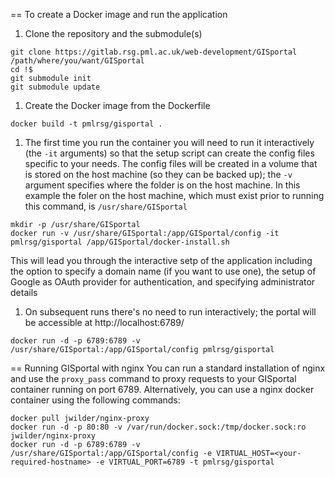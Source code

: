 == To create a Docker image and run the application

1. Clone the repository and the submodule(s)
```
git clone https://gitlab.rsg.pml.ac.uk/web-development/GISportal /path/where/you/want/GISportal
cd !$
git submodule init
git submodule update
```
1. Create the Docker image from the Dockerfile
```
docker build -t pmlrsg/gisportal .
```
1. The first time you run the container you will need to run it interactively (the `-it` arguments) so that the setup script can create the config files specific to your needs. The config files will be created in a volume that is stored on the host machine (so they can be backed up); the `-v` argument specifies where the folder is on the host machine. In this example the foler on the host machine, which must exist prior to running this command, is `/usr/share/GISportal`
```
mkdir -p /usr/share/GISportal
docker run -v /usr/share/GISportal:/app/GISportal/config -it pmlrsg/gisportal /app/GISportal/docker-install.sh
```
This will lead you through the interactive setp of the application including the option to specify a domain name (if you want to use one), the setup of Google as OAuth provider for authentication, and specifying administrator details
1. On subsequent runs there's no need to run interactively; the portal will be accessible at http://localhost:6789/
```
docker run -d -p 6789:6789 -v /usr/share/GISportal:/app/GISportal/config pmlrsg/gisportal
```

== Running GISportal with nginx
You can run a standard installation of nginx and use the `proxy_pass` command to proxy requests to your GISportal container running on port 6789. Alternatively, you can use a nginx docker container using the following commands:
```
docker pull jwilder/nginx-proxy
docker run -d -p 80:80 -v /var/run/docker.sock:/tmp/docker.sock:ro jwilder/nginx-proxy
docker run -d -p 6789:6789 -v /usr/share/GISportal:/app/GISportal/config -e VIRTUAL_HOST=<your-required-hostname> -e VIRTUAL_PORT=6789 -t pmlrsg/gisportal
```

